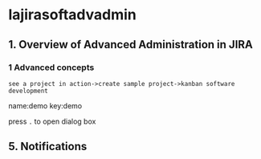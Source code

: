 # lajirasoftadvadmin

## 1. Overview of Advanced Administration in JIRA
### 1 Advanced concepts
```
see a project in action->create sample project->kanban software development
```
name:demo key:demo

press ```.``` to open dialog box


## 5. Notifications

